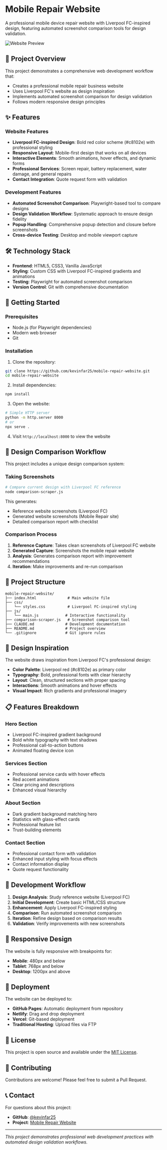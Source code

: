# Mobile Repair Website

A professional mobile device repair website with Liverpool FC-inspired design, featuring automated screenshot comparison tools for design validation.

![Website Preview](https://via.placeholder.com/800x400/c8102e/ffffff?text=QuickFix+Mobile+Repair)

## 🎯 Project Overview

This project demonstrates a comprehensive web development workflow that:
- Creates a professional mobile repair business website
- Uses Liverpool FC's website as design inspiration
- Implements automated screenshot comparison for design validation
- Follows modern responsive design principles

## ✨ Features

### Website Features
- **Liverpool FC-inspired Design**: Bold red color scheme (#c8102e) with professional styling
- **Responsive Layout**: Mobile-first design that works on all devices
- **Interactive Elements**: Smooth animations, hover effects, and dynamic forms
- **Professional Services**: Screen repair, battery replacement, water damage, and general repairs
- **Contact Integration**: Quote request form with validation

### Development Features
- **Automated Screenshot Comparison**: Playwright-based tool to compare designs
- **Design Validation Workflow**: Systematic approach to ensure design fidelity
- **Popup Handling**: Comprehensive popup detection and closure before screenshots
- **Cross-device Testing**: Desktop and mobile viewport capture

## 🛠️ Technology Stack

- **Frontend**: HTML5, CSS3, Vanilla JavaScript
- **Styling**: Custom CSS with Liverpool FC-inspired gradients and animations
- **Testing**: Playwright for automated screenshot comparison
- **Version Control**: Git with comprehensive documentation

## 🚀 Getting Started

### Prerequisites
- Node.js (for Playwright dependencies)
- Modern web browser
- Git

### Installation

1. Clone the repository:
```bash
git clone https://github.com/kevinfar25/mobile-repair-website.git
cd mobile-repair-website
```

2. Install dependencies:
```bash
npm install
```

3. Open the website:
```bash
# Simple HTTP server
python -m http.server 8000
# or
npx serve .
```

4. Visit `http://localhost:8000` to view the website

## 📸 Design Comparison Workflow

This project includes a unique design comparison system:

### Taking Screenshots
```bash
# Compare current design with Liverpool FC reference
node comparison-scraper.js
```

This generates:
- Reference website screenshots (Liverpool FC)
- Generated website screenshots (Mobile Repair site)
- Detailed comparison report with checklist

### Comparison Process
1. **Reference Capture**: Takes clean screenshots of Liverpool FC website
2. **Generated Capture**: Screenshots the mobile repair website
3. **Analysis**: Generates comparison report with improvement recommendations
4. **Iteration**: Make improvements and re-run comparison

## 📁 Project Structure

```
mobile-repair-website/
├── index.html              # Main website file
├── css/
│   └── styles.css          # Liverpool FC-inspired styling
├── js/
│   └── main.js            # Interactive functionality
├── comparison-scraper.js   # Screenshot comparison tool
├── CLAUDE.md              # Development documentation
├── README.md              # Project overview
└── .gitignore             # Git ignore rules
```

## 🎨 Design Inspiration

The website draws inspiration from Liverpool FC's professional design:
- **Color Palette**: Liverpool red (#c8102e) as primary color
- **Typography**: Bold, professional fonts with clear hierarchy
- **Layout**: Clean, structured sections with proper spacing
- **Interactions**: Smooth animations and hover effects
- **Visual Impact**: Rich gradients and professional imagery

## 📋 Features Breakdown

### Hero Section
- Liverpool FC-inspired gradient background
- Bold white typography with text shadows
- Professional call-to-action buttons
- Animated floating device icon

### Services Section
- Professional service cards with hover effects
- Red accent animations
- Clear pricing and descriptions
- Enhanced visual hierarchy

### About Section
- Dark gradient background matching hero
- Statistics with glass-effect cards
- Professional feature list
- Trust-building elements

### Contact Section
- Professional contact form with validation
- Enhanced input styling with focus effects
- Contact information display
- Quote request functionality

## 🔧 Development Workflow

1. **Design Analysis**: Study reference website (Liverpool FC)
2. **Initial Development**: Create basic HTML/CSS structure
3. **Enhancement**: Apply Liverpool FC-inspired styling
4. **Comparison**: Run automated screenshot comparison
5. **Iteration**: Refine design based on comparison results
6. **Validation**: Verify improvements with new screenshots

## 📱 Responsive Design

The website is fully responsive with breakpoints for:
- **Mobile**: 480px and below
- **Tablet**: 768px and below
- **Desktop**: 1200px and above

## 🚀 Deployment

The website can be deployed to:
- **GitHub Pages**: Automatic deployment from repository
- **Netlify**: Drag and drop deployment
- **Vercel**: Git-based deployment
- **Traditional Hosting**: Upload files via FTP

## 📄 License

This project is open source and available under the [MIT License](LICENSE).

## 🤝 Contributing

Contributions are welcome! Please feel free to submit a Pull Request.

## 📞 Contact

For questions about this project:
- **GitHub**: [@kevinfar25](https://github.com/kevinfar25)
- **Project**: [Mobile Repair Website](https://github.com/kevinfar25/mobile-repair-website)

---

*This project demonstrates professional web development practices with automated design validation workflows.*